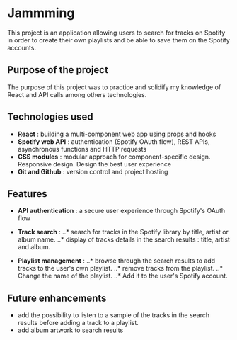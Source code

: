 # Jammming

This project is an application allowing users to search for tracks on Spotify in order to create their own playlists and be able to save them on the Spotify accounts.

## Purpose of the project

The purpose of this project was to practice and solidify my knowledge of React and API calls among others technologies.  


## Technologies used

* **React** : building a multi-component web app using props and hooks
* **Spotify web API** : authentication (Spotify OAuth flow), REST APIs, asynchronous functions and HTTP requests
* **CSS modules** : modular approach for component-specific design. Responsive design. Design the best user experience
* **Git and Github** : version control and project hosting


## Features

* **API authentication** : a secure user experience through Spotify's OAuth flow

* **Track search** : 
..* search for tracks in the Spotify library by title, artist or album name.
..* display of tracks details in the search results : title, artist and album. 

* **Playlist management** : 
..* browse through the search results to add tracks to the user's own playlist. 
..* remove tracks from the playlist.
..* Change the name of the playlist. 
..* Add it to the user's Spotify account.


## Future enhancements

* add the possibility to listen to a sample of the tracks in the search results before adding a track to a playlist.
* add album artwork to search results